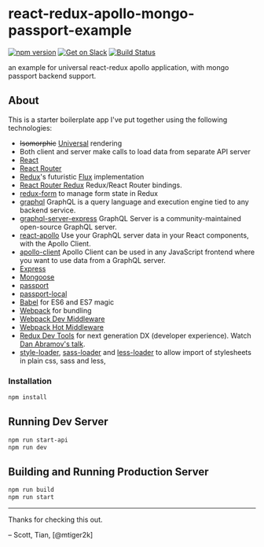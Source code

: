 # react-redux-apollo-mongo-passport-example

[![npm version](https://badge.fury.io/js/react-apollo.svg)](https://badge.fury.io/js/react-apollo)
[![Get on Slack](https://img.shields.io/badge/slack-join-orange.svg)](http://www.apollostack.com/#slack)
[![Build Status](https://travis-ci.org/apollostack/react-apollo.svg?branch=master)](https://travis-ci.org/apollostack/react-apollo)

an example for universal react-redux apollo application, with mongo passport backend support.

## About

This is a starter boilerplate app I've put together using the following technologies:

* ~~Isomorphic~~ [Universal](https://medium.com/@mjackson/universal-javascript-4761051b7ae9) rendering
* Both client and server make calls to load data from separate API server
* [React](https://github.com/facebook/react)
* [React Router](https://github.com/rackt/react-router)
* [Redux](https://github.com/rackt/redux)'s futuristic [Flux](https://facebook.github.io/react/blog/2014/05/06/flux.html) implementation
* [React Router Redux](https://github.com/reactjs/react-router-redux) Redux/React Router bindings.
* [redux-form](https://github.com/erikras/redux-form) to manage form state in Redux
* [graphql](https://github.com/facebook/graphql) GraphQL is a query language and execution engine tied to any backend service. 
* [graphql-server-express](https://github.com/apollostack/graphql-server) GraphQL Server is a community-maintained open-source GraphQL server.
* [react-apollo](https://github.com/apollostack/react-apollo) Use your GraphQL server data in your React components, with the Apollo Client.
* [apollo-client](https://github.com/apollostack/apollo-client) Apollo Client can be used in any JavaScript frontend where you want to use data from a GraphQL server. 
* [Express](http://expressjs.com)
* [Mongoose](https://github.com/Automattic/mongoose)
* [passport](https://github.com/jaredhanson/passport)
* [passport-local](https://github.com/jaredhanson/passport-local)
* [Babel](http://babeljs.io) for ES6 and ES7 magic
* [Webpack](http://webpack.github.io) for bundling
* [Webpack Dev Middleware](http://webpack.github.io/docs/webpack-dev-middleware.html)
* [Webpack Hot Middleware](https://github.com/glenjamin/webpack-hot-middleware)
* [Redux Dev Tools](https://github.com/gaearon/redux-devtools) for next generation DX (developer experience). Watch [Dan Abramov's talk](https://www.youtube.com/watch?v=xsSnOQynTHs).
* [style-loader](https://github.com/webpack/style-loader), [sass-loader](https://github.com/jtangelder/sass-loader) and [less-loader](https://github.com/webpack/less-loader) to allow import of stylesheets in plain css, sass and less,

### Installation

```bash
npm install
```

## Running Dev Server

```bash
npm run start-api
npm run dev
```

## Building and Running Production Server

```bash
npm run build
npm run start
```

---
Thanks for checking this out.

– Scott, Tian, [@mtiger2k]